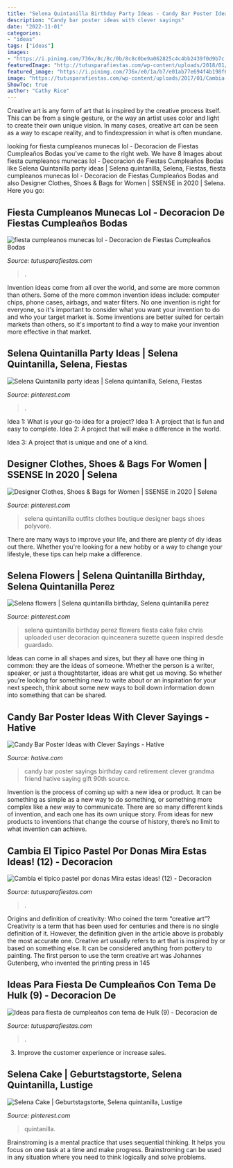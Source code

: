 ```yaml
---
title: "Selena Quintanilla Birthday Party Ideas - Candy Bar Poster Ideas With Clever Sayings"
description: "Candy bar poster ideas with clever sayings"
date: "2022-11-01"
categories:
- "ideas"
tags: ["ideas"]
images:
- "https://i.pinimg.com/736x/8c/8c/0b/8c8c0be9a062825c4c4bb2439f0d9b7c.jpg"
featuredImage: "http://tutusparafiestas.com/wp-content/uploads/2018/01/fiesta-cumpleanos-munecas-lol.jpg"
featured_image: "https://i.pinimg.com/736x/e0/1a/b7/e01ab77e694f4b198f6453e788271a75.jpg"
image: "https://tutusparafiestas.com/wp-content/uploads/2017/01/Cambia-el-tipico-pastel-por-donas-Mira-estas-ideas-12.jpg"
ShowToc: true
author: "Cathy Rice"
---
```



Creative art is any form of art that is inspired by the creative process itself. This can be from a single gesture, or the way an artist uses color and light to create their own unique vision. In many cases, creative art can be seen as a way to escape reality, and to findexpression in what is often mundane.

	

		
looking for fiesta cumpleanos munecas lol - Decoracion de Fiestas Cumpleaños Bodas you've came to the right web. We have 8 Images about fiesta cumpleanos munecas lol - Decoracion de Fiestas Cumpleaños Bodas like Selena Quintanilla party ideas | Selena quintanilla, Selena, Fiestas, fiesta cumpleanos munecas lol - Decoracion de Fiestas Cumpleaños Bodas and also Designer Clothes, Shoes &amp; Bags for Women | SSENSE in 2020 | Selena. Here you go:
		
    
## Fiesta Cumpleanos Munecas Lol - Decoracion De Fiestas Cumpleaños Bodas

<img loading=lazy src="http://tutusparafiestas.com/wp-content/uploads/2018/01/fiesta-cumpleanos-munecas-lol.jpg" onerror="this.onerror=null;this.src='https://tse1.mm.bing.net/th?id=OIP.79lbOM6oxsZAiV9-ook20QHaIJ&amp;pid=15.1';" alt="fiesta cumpleanos munecas lol - Decoracion de Fiestas Cumpleaños Bodas">

_Source: tutusparafiestas.com_

>. 

	

Invention ideas come from all over the world, and some are more common than others. Some of the more common invention ideas include: computer chips, phone cases, airbags, and water filters. No one invention is right for everyone, so it's important to consider what you want your invention to do and who your target market is. Some inventions are better suited for certain markets than others, so it's important to find a way to make your invention more effective in that market.

    
## Selena Quintanilla Party Ideas | Selena Quintanilla, Selena, Fiestas

<img loading=lazy src="https://i.pinimg.com/736x/e0/1a/b7/e01ab77e694f4b198f6453e788271a75.jpg" onerror="this.onerror=null;this.src='https://tse1.mm.bing.net/th?id=OIP.sLw1N5kNJmlGinLVC5MkKwHaJ3&amp;pid=15.1';" alt="Selena Quintanilla party ideas | Selena quintanilla, Selena, Fiestas">

_Source: pinterest.com_

>. 

	

Idea 1: What is your go-to idea for a project?
Idea 1: A project that is fun and easy to complete.
Idea 2: A project that will make a difference in the world.

Idea 3: A project that is unique and one of a kind.

    
## Designer Clothes, Shoes &amp; Bags For Women | SSENSE In 2020 | Selena

<img loading=lazy src="https://i.pinimg.com/736x/95/94/e7/9594e716294f20deaf00b4ea9892a0ac--selena-selena-selena-style.jpg" onerror="this.onerror=null;this.src='https://tse1.mm.bing.net/th?id=OIP.p8jb8LTuIR2WsU8L1HkbgwHaGM&amp;pid=15.1';" alt="Designer Clothes, Shoes &amp; Bags for Women | SSENSE in 2020 | Selena">

_Source: pinterest.com_

>selena quintanilla outfits clothes boutique designer bags shoes polyvore. 

	

There are many ways to improve your life, and there are plenty of diy ideas out there. Whether you're looking for a new hobby or a way to change your lifestyle, these tips can help make a difference.

    
## Selena Flowers | Selena Quintanilla Birthday, Selena Quintanilla Perez

<img loading=lazy src="https://i.pinimg.com/originals/1c/94/94/1c94949df4c05b8ad8bcf4d71e7541a0.jpg" onerror="this.onerror=null;this.src='https://tse1.mm.bing.net/th?id=OIP.VApNbq7ofHYsCGQdjwY8lAHaJ6&amp;pid=15.1';" alt="Selena flowers | Selena quintanilla birthday, Selena quintanilla perez">

_Source: pinterest.com_

>selena quintanilla birthday perez flowers fiesta cake fake chris uploaded user decoracion quinceanera suzette queen inspired desde guardado. 

	

Ideas can come in all shapes and sizes, but they all have one thing in common: they are the ideas of someone. Whether the person is a writer, speaker, or just a thoughtstarter, ideas are what get us moving. So whether you're looking for something new to write about or an inspiration for your next speech, think about some new ways to boil down information down into something that can be shared.

    
## Candy Bar Poster Ideas With Clever Sayings - Hative

<img loading=lazy src="https://hative.com/wp-content/uploads/2015/01/candy-bar-sayings/11-candy-bar-saying-ideas.jpg" onerror="this.onerror=null;this.src='https://tse4.mm.bing.net/th?id=OIP.XGMua8WX9zvi6clEUwrhrQHaIp&amp;pid=15.1';" alt="Candy Bar Poster Ideas with Clever Sayings - Hative">

_Source: hative.com_

>candy bar poster sayings birthday card retirement clever grandma friend hative saying gift 90th source. 

	

Invention is the process of coming up with a new idea or product. It can be something as simple as a new way to do something, or something more complex like a new way to communicate. There are so many different kinds of invention, and each one has its own unique story. From ideas for new products to inventions that change the course of history, there’s no limit to what invention can achieve.

    
## Cambia El Tipico Pastel Por Donas Mira Estas Ideas! (12) - Decoracion

<img loading=lazy src="https://tutusparafiestas.com/wp-content/uploads/2017/01/Cambia-el-tipico-pastel-por-donas-Mira-estas-ideas-12.jpg" onerror="this.onerror=null;this.src='https://tse3.mm.bing.net/th?id=OIP.pwx-ySLvIL7LbwtH6aO7AgHaLH&amp;pid=15.1';" alt="Cambia el tipico pastel por donas Mira estas ideas! (12) - Decoracion">

_Source: tutusparafiestas.com_

>. 

	

Origins and definition of creativity: Who coined the term “creative art”?
Creativity is a term that has been used for centuries and there is no single definition of it. However, the definition given in the article above is probably the most accurate one. Creative art usually refers to art that is inspired by or based on something else. It can be considered anything from pottery to painting. The first person to use the term creative art was Johannes Gutenberg, who invented the printing press in 145
    
## Ideas Para Fiesta De Cumpleaños Con Tema De Hulk (9) - Decoracion De

<img loading=lazy src="https://tutusparafiestas.com/wp-content/uploads/2017/02/Ideas-para-fiesta-de-cumpleaños-con-tema-de-Hulk-9.jpg" onerror="this.onerror=null;this.src='https://tse1.mm.bing.net/th?id=OIP.-34WKmIeunoTP6SYOOHthgHaHY&amp;pid=15.1';" alt="Ideas para fiesta de cumpleaños con tema de Hulk (9) - Decoracion de">

_Source: tutusparafiestas.com_

>. 

	

3. Improve the customer experience or increase sales.

    
## Selena Cake | Geburtstagstorte, Selena Quintanilla, Lustige

<img loading=lazy src="https://i.pinimg.com/736x/8c/8c/0b/8c8c0be9a062825c4c4bb2439f0d9b7c.jpg" onerror="this.onerror=null;this.src='https://tse3.mm.bing.net/th?id=OIP.r5mcvNUIvEseSebpxuipHgHaJ3&amp;pid=15.1';" alt="Selena Cake | Geburtstagstorte, Selena quintanilla, Lustige">

_Source: pinterest.com_

>quintanilla. 

	

Brainstroming is a mental practice that uses sequential thinking. It helps you focus on one task at a time and make progress. Brainstroming can be used in any situation where you need to think logically and solve problems.

